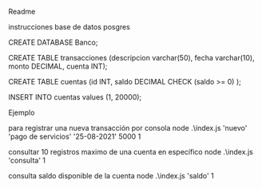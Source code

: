 Readme 


instrucciones base de datos posgres

CREATE DATABASE Banco;

CREATE TABLE transacciones
(descripcion varchar(50), fecha varchar(10), monto DECIMAL, cuenta INT);

CREATE TABLE cuentas (id INT, saldo DECIMAL CHECK (saldo >= 0) );

INSERT INTO cuentas values (1, 20000);





Ejemplo 

para registrar una nueva transacción por consola
node .\index.js 'nuevo' 'pago de servicios' '25-08-2021' 5000 1


consultar 10 registros maximo de una cuenta en específico 
node .\index.js 'consulta' 1


consulta saldo disponible de la cuenta
node .\index.js 'saldo' 1

